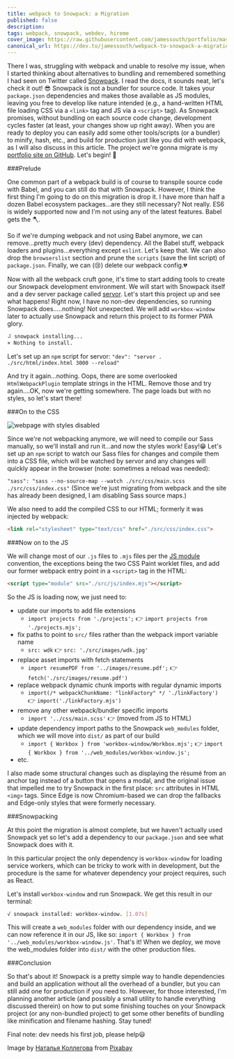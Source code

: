 ```yaml
---
title: webpack to Snowpack: a Migration
published: false
description: 
tags: webpack, snowpack, webdev, hireme
cover_image: https://raw.githubusercontent.com/jamessouth/portfolio/master/cover.png
canonical_url: https://dev.to/jamessouth/webpack-to-snowpack-a-migration-5ea0
---
```

There I was, struggling with webpack and unable to resolve my issue, when I started thinking about alternatives to bundling and remembered something I had seen on Twitter called [Snowpack](https://www.snowpack.dev/).  I read the docs, it sounds neat, let's check it out! 😎 Snowpack is not a bundler for source code.  It takes your `package.json` dependencies and makes those available as JS modules, leaving you free to develop like nature intended (e.g., a hand-written HTML file loading CSS via a `<link>` tag and JS via a `<script>` tag).  As Snowpack promises, without bundling on each source code change, development cycles faster (at least, your changes show up right away).  When you are ready to deploy you can easily add some other tools/scripts (or a bundler) to minify, hash, etc., and build for production just like you did with webpack, as I will also discuss in this article.  The project we're gonna migrate is my [portfolio site on GitHub](https://jamessouth.github.io/portfolio/).  Let's begin! 🗻

###Prelude

One common part of a webpack build is of course to transpile source code with Babel, and you can still do that with Snowpack.  However, I think the first thing I'm going to do on this migration is drop it.  I have more than half a dozen Babel ecosystem packages...are they still necessary?  Not really.  ES6 is widely supported now and I'm not using any of the latest features.  Babel gets the 🪓.

So if we're dumping webpack and not using Babel anymore, we can remove...pretty much every (dev) dependency.  All the Babel stuff, webpack loaders and plugins...everything except `eslint`.  Let's keep that.  We can also drop the `browserslist` section and prune the `scripts` (save the lint script) of `package.json`.  Finally, we can (😢) delete our webpack config.💔

Now with all the webpack cruft gone, it's time to start adding tools to create our Snowpack development environment.  We will start with Snowpack itself and a dev server package called [servor](https://www.npmjs.com/package/servor).  Let's start this project up and see what happens!  Right now, I have no non-dev dependencies, so running Snowpack does.....nothing!  Not unexpected.  We will add `workbox-window` later to actually use Snowpack and return this project to its former PWA glory.
```bash
⠼ snowpack installing... 
× Nothing to install.
```
Let's set up an `npm` script for servor:
`"dev": "servor . ./src/html/index.html 3000 --reload"`

And try it again...nothing.  Oops, there are some overlooked `HtmlWebpackPlugin` template strings in the HTML.  Remove those and try again....OK, now we're getting somewhere.  The page loads but with no styles, so let's start there!

###On to the CSS

![webpage with styles disabled](https://raw.githubusercontent.com/jamessouth/portfolio/master/unstyled.png)

Since we're not webpacking anymore, we will need to compile our Sass manually, so we'll install and run it...and now the styles work!  Easy!😁  Let's set up an `npm` script to watch our Sass files for changes and compile them into a CSS file, which will be watched by servor and any changes will quickly appear in the browser (note: sometimes a reload was needed):

`"sass": "sass --no-source-map --watch ./src/css/main.scss ./src/css/index.css"`
(Since we're just migrating from webpack and the site has already been designed, I am disabling Sass source maps.)

We also need to add the compiled CSS to our HTML; formerly it was injected by webpack:
```html
<link rel="stylesheet" type="text/css" href="./src/css/index.css">
```

###Now on to the JS

We will change most of our `.js` files to `.mjs` files per the [JS module](https://developer.mozilla.org/en-US/docs/Web/JavaScript/Guide/Modules#Aside_%E2%80%94_.mjs_versus_.js) convention, the exceptions being the two CSS Paint worklet files, and add our former webpack entry point in a `<script>` tag in the HTML:
```html
<script type="module" src="./src/js/index.mjs"></script>
```

So the JS is loading now, we just need to:

* update our imports to add file extensions
  * `import projects from './projects';` 👉 `import projects from './projects.mjs';`
* fix paths to point to `src/` files rather than the webpack import variable name
  * `src: wdk` 👉 `src: './src/images/wdk.jpg'`
* replace asset imports with fetch statements
  * `import resumePDF from '../images/resume.pdf';` 👉 `fetch('./src/images/resume.pdf')`
* replace webpack dynamic chunk imports with regular dynamic imports
  * `import(/* webpackChunkName: "linkFactory" */ './linkFactory')` 👉 `import('./linkFactory.mjs')`
* remove any other webpack/bundler specific imports
  * `import '../css/main.scss'` 👉 (moved from JS to HTML)
* update dependency import paths to the Snowpack `web_modules` folder, which we will move into `dist/` as part of our build
  * `import { Workbox } from 'workbox-window/Workbox.mjs';` 👉 `import { Workbox } from '../web_modules/workbox-window.js';`
* etc.

I also made some structural changes such as displaying the résumé from an anchor tag instead of a button that opens a modal, and the original issue that impelled me to try Snowpack in the first place: `src` attributes in HTML `<img>` tags.  Since Edge is now Chromium-based we can drop the fallbacks and Edge-only styles that were formerly necessary.

###Snowpacking

At this point the migration is almost complete, but we haven't actually used Snowpack yet so let's add a dependency to our `package.json` and see what Snowpack does with it.

In this particular project the only dependency is `workbox-window` for loading service workers, which can be tricky to work with in development, but the procedure is the same for whatever dependency your project requires, such as React.  

Let's install `workbox-window` and run Snowpack.  We get this result in our terminal: 
```bash
√ snowpack installed: workbox-window. [1.07s]
```
This will create a `web_modules` folder with our dependency inside, and we can now reference it in our JS, like so: `import { Workbox } from '../web_modules/workbox-window.js'`. That's it!  When we deploy, we move the web_modules folder into `dist/` with the other production files.  

###Conclusion

So that's about it!  Snowpack is a pretty simple way to handle dependencies and build an application without all the overhead of a bundler, but you can still add one for production if you need to.  However, for those interested, I'm planning another article (and possibly a small utility to handle everything discussed therein) on how to put some finishing touches on your Snowpack project (or any non-bundled project) to get some other benefits of bundling like minification and filename hashing.  Stay tuned!

Final note:  dev needs his first job, please help😃

Image by <a href="https://pixabay.com/users/Natalia_Kollegova-5226803/?utm_source=link-attribution&amp;utm_medium=referral&amp;utm_campaign=image&amp;utm_content=2790656">Наталья Коллегова</a> from <a href="https://pixabay.com/?utm_source=link-attribution&amp;utm_medium=referral&amp;utm_campaign=image&amp;utm_content=2790656">Pixabay</a>

